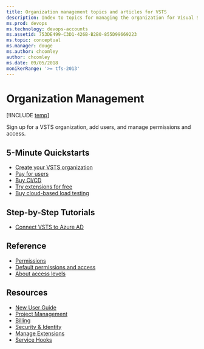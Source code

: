 ```yaml
---
title: Organization management topics and articles for VSTS  
description: Index to topics for managing the organization for Visual Studio Team Services (VSTS)
ms.prod: devops
ms.technology: devops-accounts
ms.assetid: 753DE499-C3D1-426B-B2B0-855D99669223
ms.topic: conceptual
ms.manager: douge
ms.author: chcomley
author: chcomley
ms.date: 09/05/2018
monikerRange: '>= tfs-2013'
---
```

# Organization Management

[!INCLUDE [temp](../../_shared/version-vsts-tfs-all-versions.md)]

Sign up for a VSTS organization, add users, and manage permissions and access.

## 5-Minute Quickstarts

* [Create your VSTS organization](create-organization-msa-or-work-student.md)
* [Pay for users](../billing/buy-basic-access-add-users.md)
* [Buy CI/CD](../billing/buy-more-build-vs.md)
* [Try extensions for free](../billing/try-additional-features-vs.md)
* [Buy cloud-based load testing](../billing/buy-load-testing-vs.md)

## Step-by-Step Tutorials

* [Connect VSTS to Azure AD](connect-organization-to-aad.md)

## Reference

* [Permissions](../security/permissions.md?toc=/vsts/organizations/accounts/toc.json&bc=/vsts/organizations/accounts/breadcrumb/toc.json)
* [Default permissions and access](../../organizations/security/permissions-access.md?toc=/vsts/organizations/accounts/toc.json&bc=/vsts/organizations/accounts/breadcrumb/toc.json)
* [About access levels](../security/access-levels.md?toc=/vsts/organizations/accounts/toc.json&bc=/vsts/organizations/accounts/breadcrumb/toc.json)

## Resources

* [New User Guide](../../user-guide/index.yml)
* [Project Management](../projects/index.md)
* [Billing](../billing/index.yml)
* [Security & Identity](../../organizations/security/index.md)
* [Manage Extensions](../../marketplace/index.md)
* [Service Hooks](../../service-hooks/index.md)
